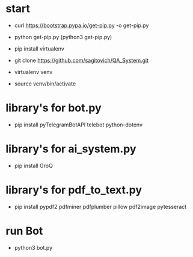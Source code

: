 #                               start                                #
- curl https://bootstrap.pypa.io/get-pip.py -o get-pip.py
- python get-pip.py (python3 get-pip.py)

- pip install virtualenv 

- git clone https://github.com/sagitovich/QA_System.git

- virtualenv venv
- source venv/bin/activate

#                       library's for bot.py                         #

- pip install pyTelegramBotAPI telebot python-dotenv 

#                   library's for ai_system.py                       #

- pip install GroQ 

#                  library's for pdf_to_text.py                      #

- pip install pypdf2 pdfminer pdfplumber pillow pdf2image pytesseract

#                             run Bot                                #

- python3 bot.py
